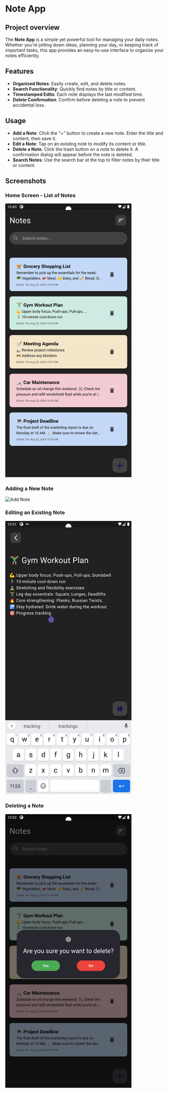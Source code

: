 # Note App

## Project overview
The **Note App** is a simple yet powerful tool for managing your daily notes. Whether you're jotting down ideas, planning your day, or keeping track of important tasks, this app provides an easy-to-use interface to organize your notes efficiently.

## Features
- **Organized Notes**: Easily create, edit, and delete notes.
- **Search Functionality**: Quickly find notes by title or content.
- **Timestamped Edits**: Each note displays the last modified time.
- **Delete Confirmation**: Confirm before deleting a note to prevent accidental loss.

## Usage
- **Add a Note**: Click the "+" button to create a new note. Enter the title and content, then save it.
- **Edit a Note**: Tap on an existing note to modify its content or title.
- **Delete a Note**: Click the trash button on a note to delete it. A confirmation dialog will appear before the note is deleted.
- **Search Notes**: Use the search bar at the top to filter notes by their title or content.

## Screenshots
### Home Screen - List of Notes
<img src="Screenshots/Screenshot_20240822_234317.png" alt="List of Notes" width="400"/>

### Adding a New Note
<img src="Screenshots/Screenshot_20240821_184231.png" alt="Add Note" width="400"/>

### Editing an Existing Note
<img src="Screenshots/Screenshot_20240822_235146.png" alt="Edit Note" width="400"/>

### Deleting a Note
<img src="Screenshots/Screenshot_20240822_235227.png" alt="Delete Note" width="400"/>

